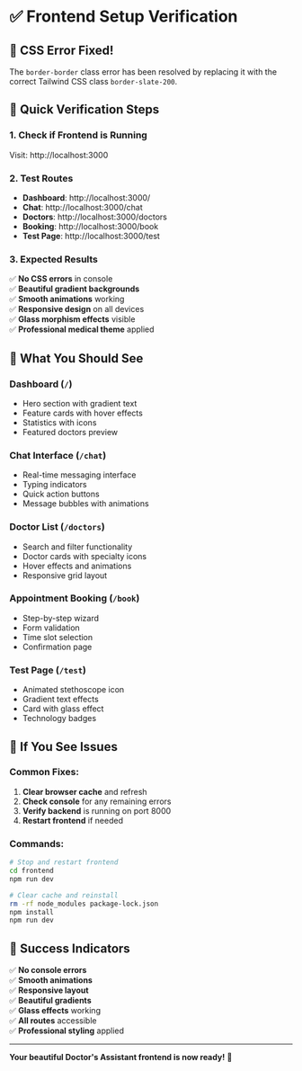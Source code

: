 # ✅ Frontend Setup Verification

## 🎉 CSS Error Fixed!

The `border-border` class error has been resolved by replacing it with the correct Tailwind CSS class `border-slate-200`.

## 🚀 Quick Verification Steps

### 1. Check if Frontend is Running
Visit: http://localhost:3000

### 2. Test Routes
- **Dashboard**: http://localhost:3000/
- **Chat**: http://localhost:3000/chat  
- **Doctors**: http://localhost:3000/doctors
- **Booking**: http://localhost:3000/book
- **Test Page**: http://localhost:3000/test

### 3. Expected Results
✅ **No CSS errors** in console  
✅ **Beautiful gradient backgrounds**  
✅ **Smooth animations** working  
✅ **Responsive design** on all devices  
✅ **Glass morphism effects** visible  
✅ **Professional medical theme** applied  

## 🎨 What You Should See

### Dashboard (`/`)
- Hero section with gradient text
- Feature cards with hover effects
- Statistics with icons
- Featured doctors preview

### Chat Interface (`/chat`)
- Real-time messaging interface
- Typing indicators
- Quick action buttons
- Message bubbles with animations

### Doctor List (`/doctors`)
- Search and filter functionality
- Doctor cards with specialty icons
- Hover effects and animations
- Responsive grid layout

### Appointment Booking (`/book`)
- Step-by-step wizard
- Form validation
- Time slot selection
- Confirmation page

### Test Page (`/test`)
- Animated stethoscope icon
- Gradient text effects
- Card with glass effect
- Technology badges

## 🔧 If You See Issues

### Common Fixes:
1. **Clear browser cache** and refresh
2. **Check console** for any remaining errors
3. **Verify backend** is running on port 8000
4. **Restart frontend** if needed

### Commands:
```bash
# Stop and restart frontend
cd frontend
npm run dev

# Clear cache and reinstall
rm -rf node_modules package-lock.json
npm install
npm run dev
```

## 🎊 Success Indicators

✅ **No console errors**  
✅ **Smooth animations**  
✅ **Responsive layout**  
✅ **Beautiful gradients**  
✅ **Glass effects** working  
✅ **All routes** accessible  
✅ **Professional styling** applied  

---

**Your beautiful Doctor's Assistant frontend is now ready!** 🎉
